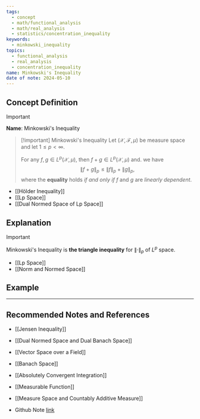 ```yaml
---
tags:
  - concept
  - math/functional_analysis
  - math/real_analysis
  - statistics/concentration_inequality
keywords:
  - minkowski_inequality
topics:
  - functional_analysis
  - real_analysis
  - concentration_inequality
name: Minkowski's Inequality
date of note: 2024-05-10
---
```


## Concept Definition

>[!important]
>**Name**:  Minkowski's Inequality

>[!important] Minkowski's Inequality
>Let $(\mathcal{X}, \mathscr{F}, \mu)$ be measure space and let $1 \le p < \infty$.
>
>For any $f, g\in L^p(\mathcal{X}, \mu)$, then $f + g \in L^p(\mathcal{X}, \mu)$ and. we have
>$$
>\lVert f + g \rVert_{p} \le \lVert f \rVert_{p} + \lVert g \rVert_{p},  
>$$
>where the **equality** holds *if and only if* $f$ and $g$ are *linearly dependent*.


- [[Hölder Inequality]]
- [[Lp Space]]
- [[Dual Normed Space of Lp Space]]




## Explanation

>[!important]
>Minkowski's Inequality is **the triangle inequality** for $\lVert \cdot \rVert_{p}$ of  $L^p$ space.

- [[Lp Space]]
- [[Norm and Normed Space]]




## Example







-----------
##  Recommended Notes and References

- [[Jensen Inequality]]



- [[Dual Normed Space and Dual Banach Space]]
- [[Vector Space over a Field]]
- [[Banach Space]]

- [[Absolutely Convergent Integration]]
- [[Measurable Function]]
- [[Measure Space and Countably Additive Measure]]


- Github Note [link](https://github.com/TianpeiLuke/SelfStudyNotes/tree/master/self-study/probability_and_measure_theory)